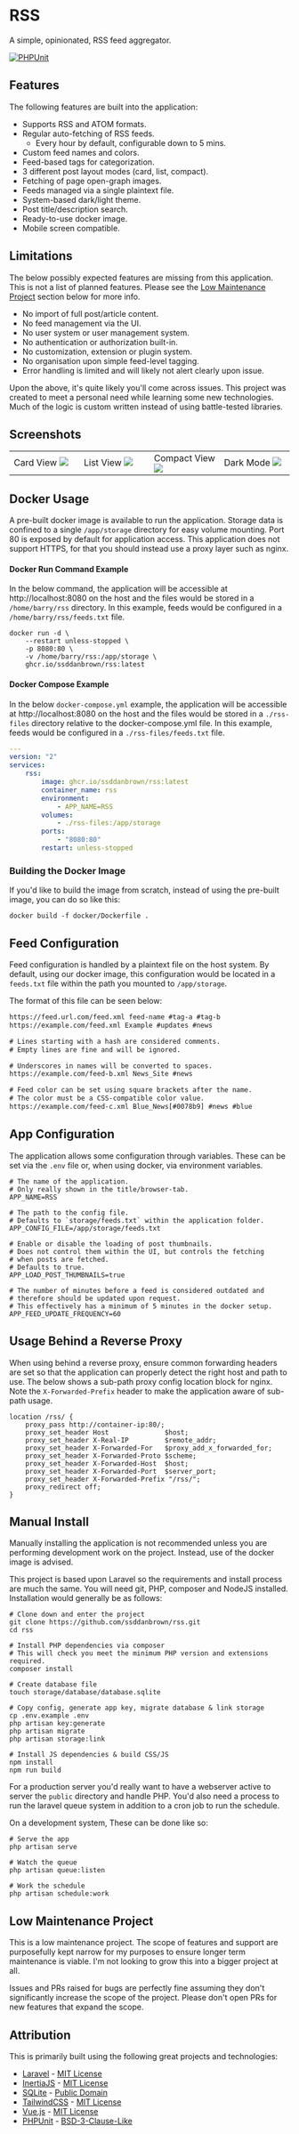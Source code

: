 # RSS

A simple, opinionated, RSS feed aggregator.

[![PHPUnit](https://github.com/ssddanbrown/rss/actions/workflows/phpunit.yml/badge.svg?branch=main)](https://github.com/ssddanbrown/rss/actions/workflows/phpunit.yml)

## Features

The following features are built into the application:

- Supports RSS and ATOM formats.
- Regular auto-fetching of RSS feeds.
  - Every hour by default, configurable down to 5 mins. 
- Custom feed names and colors.
- Feed-based tags for categorization.
- 3 different post layout modes (card, list, compact).
- Fetching of page open-graph images.
- Feeds managed via a single plaintext file.
- System-based dark/light theme.
- Post title/description search.
- Ready-to-use docker image.
- Mobile screen compatible.

## Limitations

The below possibly expected features are missing from this application.
This is not a list of planned features. Please see the [Low Maintenance Project](#low-maintenance-project) section below for more info.

- No import of full post/article content.
- No feed management via the UI.
- No user system or user management system.
- No authentication or authorization built-in.
- No customization, extension or plugin system.
- No organisation upon simple feed-level tagging.
- Error handling is limited and will likely not alert clearly upon issue.

Upon the above, it's quite likely you'll come across issues. This project was created to meet a personal need while learning some new technologies. Much of the logic is custom written instead of using battle-tested libraries. 

## Screenshots


<table>
	<tbody>
		<tr>
			<td width="25%">
				Card View
				<img src="https://github.com/ssddanbrown/rss/raw/main/.github/screenshots/card-view.png">
			</td>
			<td width="25%">
				List View
				<img src="https://github.com/ssddanbrown/rss/raw/main/.github/screenshots/list-view.png">
			</td>
			<td width="25%">
				Compact View
				<img src="https://github.com/ssddanbrown/rss/raw/main/.github/screenshots/compact-view.png">
			</td>
			<td width="25%">
				Dark Mode
				<img src="https://github.com/ssddanbrown/rss/raw/main/.github/screenshots/dark-mode.png">
			</td>
		</tr>
	</tbody>
</table>


## Docker Usage

A pre-built docker image is available to run the application. 
Storage data is confined to a single `/app/storage` directory for easy volume mounting.
Port 80 is exposed by default for application access. This application does not support HTTPS, for that you should instead use a proxy layer such as nginx.

#### Docker Run Command Example

In the below command, the application will be accessible at http://localhost:8080 on the host and the files would be stored in a `/home/barry/rss` directory. In this example, feeds would be configured in a `/home/barry/rss/feeds.txt` file.

```shell
docker run -d \
    --restart unless-stopped \
    -p 8080:80 \
    -v /home/barry/rss:/app/storage \
    ghcr.io/ssddanbrown/rss:latest  
```

#### Docker Compose Example

In the below `docker-compose.yml` example, the application will be accessible at http://localhost:8080 on the host and the files would be stored in a `./rss-files` directory relative to the docker-compose.yml file. In this example, feeds would be configured in a `./rss-files/feeds.txt` file.

```yml
---
version: "2"
services:
    rss:
        image: ghcr.io/ssddanbrown/rss:latest
        container_name: rss
        environment:
            - APP_NAME=RSS
        volumes:
            - ./rss-files:/app/storage
        ports:
            - "8080:80"
        restart: unless-stopped
```


### Building the Docker Image

If you'd like to build the image from scratch, instead of using the pre-built image, you can do so like this:

```shell
docker build -f docker/Dockerfile .
```

## Feed Configuration

Feed configuration is handled by a plaintext file on the host system.
By default, using our docker image, this configuration would be located in a `feeds.txt` file within the path you mounted to `/app/storage`.

The format of this file can be seen below:

```txt
https://feed.url.com/feed.xml feed-name #tag-a #tag-b
https://example.com/feed.xml Example #updates #news

# Lines starting with a hash are considered comments.
# Empty lines are fine and will be ignored.

# Underscores in names will be converted to spaces.
https://example.com/feed-b.xml News_Site #news

# Feed color can be set using square brackets after the name.
# The color must be a CSS-compatible color value.
https://example.com/feed-c.xml Blue_News[#0078b9] #news #blue
```

## App Configuration

The application allows some configuration through variables.
These can be set via the `.env` file or, when using docker, via environment variables.

```shell
# The name of the application.
# Only really shown in the title/browser-tab.
APP_NAME=RSS

# The path to the config file.
# Defaults to `storage/feeds.txt` within the application folder.
APP_CONFIG_FILE=/app/storage/feeds.txt

# Enable or disable the loading of post thumbnails.
# Does not control them within the UI, but controls the fetching
# when posts are fetched.
# Defaults to true.
APP_LOAD_POST_THUMBNAILS=true

# The number of minutes before a feed is considered outdated and
# therefore should be updated upon request.
# This effectively has a minimum of 5 minutes in the docker setup.
APP_FEED_UPDATE_FREQUENCY=60
```

## Usage Behind a Reverse Proxy

When using behind a reverse proxy, ensure common forwarding headers are set so that the application can properly detect the right host and path to use.
The below shows a sub-path proxy config location block for nginx. Note the `X-Forwarded-Prefix` header to make the application aware of sub-path usage.

```nginx
location /rss/ {
    proxy_pass http://container-ip:80/;
    proxy_set_header Host              $host;
    proxy_set_header X-Real-IP         $remote_addr;
    proxy_set_header X-Forwarded-For   $proxy_add_x_forwarded_for;
    proxy_set_header X-Forwarded-Proto $scheme;
    proxy_set_header X-Forwarded-Host  $host;
    proxy_set_header X-Forwarded-Port  $server_port;
    proxy_set_header X-Forwarded-Prefix "/rss/";
    proxy_redirect off;
}
```

## Manual Install

Manually installing the application is not recommended unless you are performing development work on the project.
Instead, use of the docker image is advised.

This project is based upon Laravel so the requirements and install process are much the same.
You will need git, PHP, composer and NodeJS installed. Installation would generally be as follows:

```shell
# Clone down and enter the project
git clone https://github.com/ssddanbrown/rss.git
cd rss

# Install PHP dependencies via composer
# This will check you meet the minimum PHP version and extensions required.
composer install

# Create database file
touch storage/database/database.sqlite

# Copy config, generate app key, migrate database & link storage
cp .env.example .env
php artisan key:generate
php artisan migrate
php artisan storage:link

# Install JS dependencies & build CSS/JS
npm install
npm run build
```

For a production server you'd really want to have a webserver active to server the `public` directory and handle PHP.
You'd also need a process to run the laravel queue system in addition to a cron job to run the schedule.

On a development system, These can be done like so:

```shell
# Serve the app
php artisan serve

# Watch the queue
php artisan queue:listen

# Work the schedule
php artisan schedule:work
```

## Low Maintenance Project

This is a low maintenance project. The scope of features and support are purposefully kept narrow for my purposes to ensure longer term maintenance is viable. I'm not looking to grow this into a bigger project at all.

Issues and PRs raised for bugs are perfectly fine assuming they don't significantly increase the scope of the project. Please don't open PRs for new features that expand the scope.

## Attribution

This is primarily built using the following great projects and technologies:

- [Laravel](https://laravel.com/) - [MIT License](https://github.com/laravel/framework/blob/9.x/LICENSE.md)
- [InertiaJS](https://inertiajs.com/) - [MIT License](https://github.com/inertiajs/inertia/blob/master/LICENSE)
- [SQLite](https://www.sqlite.org/index.html) - [Public Domain](https://www.sqlite.org/copyright.html)
- [TailwindCSS](https://tailwindcss.com/) - [MIT License](https://github.com/tailwindlabs/tailwindcss/blob/master/LICENSE)
- [Vue.js](https://vuejs.org/) - [MIT License](https://github.com/vuejs/vue/blob/main/LICENSE)
- [PHPUnit](https://phpunit.de/) - [BSD-3-Clause-Like](https://github.com/sebastianbergmann/phpunit/blob/main/LICENSE)
